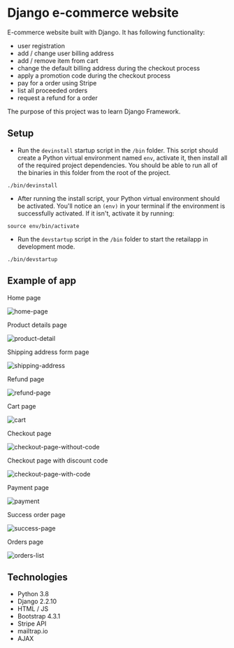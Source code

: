 # Django e-commerce website

E-commerce website built with Django. It has following functionality:
- user registration
- add / change user billing address
- add / remove item from cart
- change the default billing address during the checkout process
- apply a promotion code during the checkout process
- pay for a order using Stripe
- list all proceeded orders
- request a refund for a order

The purpose of this project was to learn Django Framework.

## Setup

- Run the `devinstall` startup script in the `/bin` folder. This script should create a Python virtual environment named `env`, activate it, then install all of the required project dependencies. You should be able to run all of the binaries in this folder from the root of the project.
```
./bin/devinstall
```

- After running the install script, your Python virtual environment should be activated. You'll notice an `(env)` in your terminal if the environment is successfully activated. If it isn't, activate it by running:
```
source env/bin/activate
```

- Run the `devstartup` script in the `/bin` folder to start the retailapp in development mode.
```
./bin/devstartup
```

## Example of app
Home page

![home-page](https://user-images.githubusercontent.com/32844693/67404105-27f79980-f5b3-11e9-9f9f-d8e7a9e8c401.PNG)

Product details page

![product-detail](https://user-images.githubusercontent.com/32844693/67404107-28903000-f5b3-11e9-9a02-e2767525eb69.PNG)

Shipping address form page

![shipping-address](https://user-images.githubusercontent.com/32844693/67404108-28903000-f5b3-11e9-9d68-a17805ac4efa.PNG)

Refund page

![refund-page](https://user-images.githubusercontent.com/32844693/67404109-28903000-f5b3-11e9-8650-88c071e2e605.PNG)

Cart page

![cart](https://user-images.githubusercontent.com/32844693/67404274-6b520800-f5b3-11e9-80fc-c9db7c7bb732.PNG)

Checkout page

![checkout-page-without-code](https://user-images.githubusercontent.com/32844693/67404275-6bea9e80-f5b3-11e9-8c98-8c6ae9397f46.PNG)

Checkout page with discount code

![checkout-page-with-code](https://user-images.githubusercontent.com/32844693/67404278-6bea9e80-f5b3-11e9-91a7-be595b128732.PNG)

Payment page

![payment](https://user-images.githubusercontent.com/32844693/67404276-6bea9e80-f5b3-11e9-94ec-5a9e2215cf55.PNG)

Success order page

![success-page](https://user-images.githubusercontent.com/32844693/67404277-6bea9e80-f5b3-11e9-987b-20c573e4fa74.PNG)

Orders page

![orders-list](https://user-images.githubusercontent.com/32844693/67404279-6bea9e80-f5b3-11e9-9bb3-513836cc76fc.PNG)

## Technologies

- Python 3.8
- Django 2.2.10
- HTML / JS
- Bootstrap 4.3.1
- Stripe API
- mailtrap.io
- AJAX